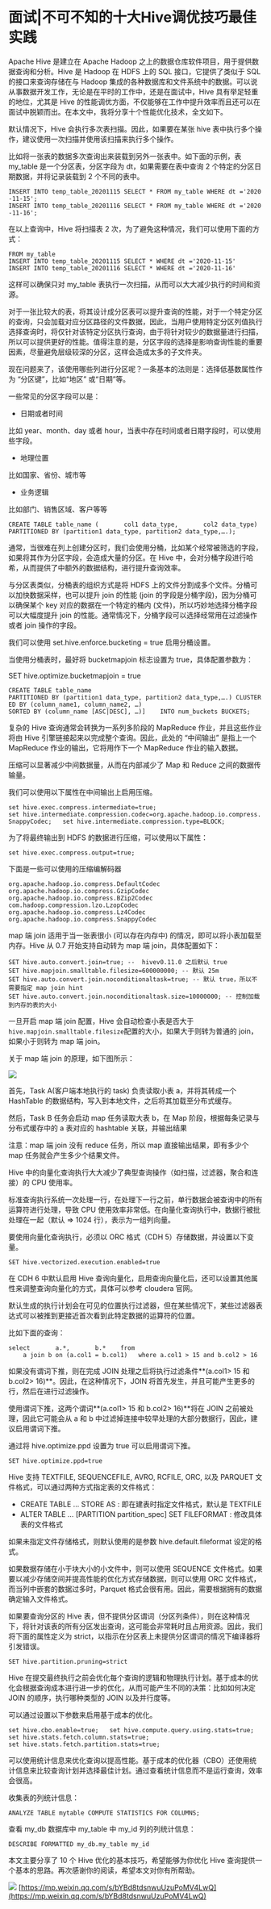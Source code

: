 # 面试|不可不知的十大Hive调优技巧最佳实践
Apache Hive 是建立在 Apache Hadoop 之上的数据仓库软件项目，用于提供数据查询和分析。Hive 是 Hadoop 在 HDFS 上的 SQL 接口，它提供了类似于 SQL 的接口来查询存储在与 Hadoop 集成的各种数据库和文件系统中的数据。可以说从事数据开发工作，无论是在平时的工作中，还是在面试中，Hive 具有举足轻重的地位，尤其是 Hive 的性能调优方面，不仅能够在工作中提升效率而且还可以在面试中脱颖而出。在本文中，我将分享十个性能优化技术，全文如下。

默认情况下，Hive 会执行多次表扫描。因此，如果要在某张 hive 表中执行多个操作，建议使用一次扫描并使用该扫描来执行多个操作。

比如将一张表的数据多次查询出来装载到另外一张表中。如下面的示例，表 my_table 是一个分区表，分区字段为 dt，如果需要在表中查询 2 个特定的分区日期数据，并将记录装载到 2 个不同的表中。

`INSERT INTO temp_table_20201115 SELECT * FROM my_table WHERE dt ='2020-11-15';  
INSERT INTO temp_table_20201116 SELECT * FROM my_table WHERE dt ='2020-11-16';  
`

在以上查询中，Hive 将扫描表 2 次，为了避免这种情况，我们可以使用下面的方式：

`FROM my_table  
INSERT INTO temp_table_20201115 SELECT * WHERE dt ='2020-11-15'  
INSERT INTO temp_table_20201116 SELECT * WHERE dt ='2020-11-16'  
`

这样可以确保只对 my_table 表执行一次扫描，从而可以大大减少执行的时间和资源。

对于一张比较大的表，将其设计成分区表可以提升查询的性能，对于一个特定分区的查询，只会加载对应分区路径的文件数据，因此，当用户使用特定分区列值执行选择查询时，将仅针对该特定分区执行查询，由于将针对较少的数据量进行扫描，所以可以提供更好的性能。值得注意的是，分区字段的选择是影响查询性能的重要因素，尽量避免层级较深的分区，这样会造成太多的子文件夹。

现在问题来了，该使用哪些列进行分区呢？一条基本的法则是：选择低基数属性作为 “分区键”，比如“地区” 或“日期”等。

一些常见的分区字段可以是：

-   日期或者时间

比如 year、month、day 或者 hour，当表中存在时间或者日期字段时，可以使用些字段。

-   地理位置

比如国家、省份、城市等

-   业务逻辑

比如部门、销售区域、客户等等

`CREATE TABLE table_name (  
    col1 data_type,  
    col2 data_type)  
PARTITIONED BY (partition1 data_type, partition2 data_type,….);  
`

通常，当很难在列上创建分区时，我们会使用分桶，比如某个经常被筛选的字段，如果将其作为分区字段，会造成大量的分区。在 Hive 中，会对分桶字段进行哈希，从而提供了中额外的数据结构，进行提升查询效率。

与分区表类似，分桶表的组织方式是将 HDFS 上的文件分割成多个文件。分桶可以加快数据采样，也可以提升 join 的性能 (join 的字段是分桶字段)，因为分桶可以确保某个 key 对应的数据在一个特定的桶内 (文件)，所以巧妙地选择分桶字段可以大幅度提升 join 的性能。通常情况下，分桶字段可以选择经常用在过滤操作或者 join 操作的字段。

我们可以使用 set.hive.enforce.bucketing = true 启用分桶设置。

当使用分桶表时，最好将 bucketmapjoin 标志设置为 true，具体配置参数为：

SET hive.optimize.bucketmapjoin = true

`CREATE TABLE table_name   
PARTITIONED BY (partition1 data_type, partition2 data_type,….) CLUSTERED BY (column_name1, column_name2, …)   
SORTED BY (column_name [ASC|DESC], …)]   
INTO num_buckets BUCKETS;  
`

复杂的 Hive 查询通常会转换为一系列多阶段的 MapReduce 作业，并且这些作业将由 Hive 引擎链接起来以完成整个查询。因此，此处的 “中间输出” 是指上一个 MapReduce 作业的输出，它将用作下一个 MapReduce 作业的输入数据。

压缩可以显著减少中间数据量，从而在内部减少了 Map 和 Reduce 之间的数据传输量。

我们可以使用以下属性在中间输出上启用压缩。

`set hive.exec.compress.intermediate=true;  
set hive.intermediate.compression.codec=org.apache.hadoop.io.compress.SnappyCodec;  
set hive.intermediate.compression.type=BLOCK;  
`

为了将最终输出到 HDFS 的数据进行压缩，可以使用以下属性：

`set hive.exec.compress.output=true;  
`

下面是一些可以使用的压缩编解码器

`org.apache.hadoop.io.compress.DefaultCodec  
org.apache.hadoop.io.compress.GzipCodec  
org.apache.hadoop.io.compress.BZip2Codec  
com.hadoop.compression.lzo.LzopCodec  
org.apache.hadoop.io.compress.Lz4Codec  
org.apache.hadoop.io.compress.SnappyCodec  
`

map 端 join 适用于当一张表很小 (可以存在内存中) 的情况，即可以将小表加载至内存。Hive 从 0.7 开始支持自动转为 map 端 join，具体配置如下：

`SET hive.auto.convert.join=true; --  hivev0.11.0 之后默认 true  
SET hive.mapjoin.smalltable.filesize=600000000; -- 默认 25m  
SET hive.auto.convert.join.noconditionaltask=true; -- 默认 true，所以不需要指定 map join hint  
SET hive.auto.convert.join.noconditionaltask.size=10000000; -- 控制加载到内存的表的大小  
`

一旦开启 map 端 join 配置，Hive 会自动检查小表是否大于`hive.mapjoin.smalltable.filesize`配置的大小，如果大于则转为普通的 join，如果小于则转为 map 端 join。

关于 map 端 join 的原理，如下图所示：

![](https://mmbiz.qpic.cn/mmbiz_png/PL10rfzHicsgnzUcvuDib2oWyG2AQf5B5aDS2icThNcshpTR7ecpVcOOicuw3HBjSiapbx0WlFGqhbKBvfXImxTrq5Q/640?wx_fmt=png)

首先，Task A(客户端本地执行的 task) 负责读取小表 a，并将其转成一个 HashTable 的数据结构，写入到本地文件，之后将其加载至分布式缓存。

然后，Task B 任务会启动 map 任务读取大表 b，在 Map 阶段，根据每条记录与分布式缓存中的 a 表对应的 hashtable 关联，并输出结果

注意：map 端 join 没有 reduce 任务，所以 map 直接输出结果，即有多少个 map 任务就会产生多少个结果文件。

Hive 中的向量化查询执行大大减少了典型查询操作（如扫描，过滤器，聚合和连接）的 CPU 使用率。

标准查询执行系统一次处理一行，在处理下一行之前，单行数据会被查询中的所有运算符进行处理，导致 CPU 使用效率非常低。在向量化查询执行中，数据行被批处理在一起（默认 => 1024 行），表示为一组列向量。

要使用向量化查询执行，必须以 ORC 格式（CDH 5）存储数据，并设置以下变量。

`SET hive.vectorized.execution.enabled=true  
`

在 CDH 6 中默认启用 Hive 查询向量化，启用查询向量化后，还可以设置其他属性来调整查询向量化的方式，具体可以参考 cloudera 官网。

默认生成的执行计划会在可见的位置执行过滤器，但在某些情况下，某些过滤器表达式可以被推到更接近首次看到此特定数据的运算符的位置。

比如下面的查询：

`select  
    a.*,  
    b.*   
from   
    a join b on (a.col1 = b.col1)  
where a.col1 > 15 and b.col2 > 16  
`

如果没有谓词下推，则在完成 JOIN 处理之后将执行过滤条件**(a.col1> 15 和 b.col2> 16)**。因此，在这种情况下，JOIN 将首先发生，并且可能产生更多的行，然后在进行过滤操作。

使用谓词下推，这两个谓词**(a.col1> 15 和 b.col2> 16)**将在 JOIN 之前被处理，因此它可能会从 a 和 b 中过滤掉连接中较早处理的大部分数据行，因此，建议启用谓词下推。

通过将 hive.optimize.ppd 设置为 true 可以启用谓词下推。

`SET hive.optimize.ppd=true  
`

Hive 支持 TEXTFILE, SEQUENCEFILE, AVRO, RCFILE, ORC, 以及 PARQUET 文件格式，可以通过两种方式指定表的文件格式：

-   CREATE TABLE … STORE AS : 即在建表时指定文件格式，默认是 TEXTFILE
-   ALTER TABLE … \[PARTITION partition_spec] SET FILEFORMAT : 修改具体表的文件格式

如果未指定文件存储格式，则默认使用的是参数 hive.default.fileformat 设定的格式。

如果数据存储在小于块大小的小文件中，则可以使用 SEQUENCE 文件格式。如果要以减少存储空间并提高性能的优化方式存储数据，则可以使用 ORC 文件格式，而当列中嵌套的数据过多时，Parquet 格式会很有用。因此，需要根据拥有的数据确定输入文件格式。

如果要查询分区的 Hive 表，但不提供分区谓词（分区列条件），则在这种情况下，将针对该表的所有分区发出查询，这可能会非常耗时且占用资源。因此，我们将下面的属性定义为 strict，以指示在分区表上未提供分区谓词的情况下编译器将引发错误。

`SET hive.partition.pruning=strict  
`

Hive 在提交最终执行之前会优化每个查询的逻辑和物理执行计划。基于成本的优化会根据查询成本进行进一步的优化，从而可能产生不同的决策：比如如何决定 JOIN 的顺序，执行哪种类型的 JOIN 以及并行度等。

可以通过设置以下参数来启用基于成本的优化。

`set hive.cbo.enable=true;  
set hive.compute.query.using.stats=true;  
set hive.stats.fetch.column.stats=true;  
set hive.stats.fetch.partition.stats=true;  
`

可以使用统计信息来优化查询以提高性能。基于成本的优化器（CBO）还使用统计信息来比较查询计划并选择最佳计划。通过查看统计信息而不是运行查询，效率会很高。

收集表的列统计信息：

`ANALYZE TABLE mytable COMPUTE STATISTICS FOR COLUMNS;  
`

查看 my_db 数据库中 my_table 中 my_id 列的列统计信息：

`DESCRIBE FORMATTED my_db.my_table my_id  
`

本文主要分享了 10 个 Hive 优化的基本技巧，希望能够为你优化 Hive 查询提供一个基本的思路。再次感谢你的阅读，希望本文对你有所帮助。

![](https://mmbiz.qpic.cn/mmbiz_png/TwK74MzofXeFzuCNYd7EAPsScZvZ6KhcWvvLhicX9SVRibv8pY7MtyrEYicyrfXfae9E6OQbUtIUr4bicpKBJSFNmA/640?wx_fmt=png) 
 [https://mp.weixin.qq.com/s/bYBd8tdsnwuUzuPoMV4LwQ](https://mp.weixin.qq.com/s/bYBd8tdsnwuUzuPoMV4LwQ)
